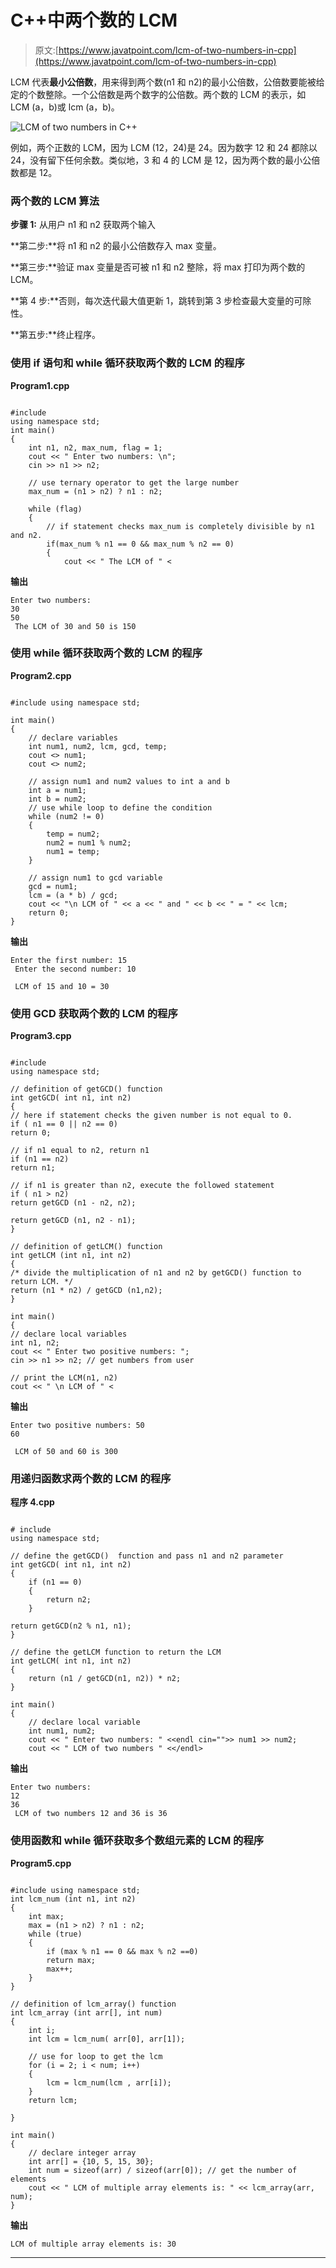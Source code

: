 # C++中两个数的 LCM

> 原文:[https://www.javatpoint.com/lcm-of-two-numbers-in-cpp](https://www.javatpoint.com/lcm-of-two-numbers-in-cpp)

LCM 代表**最小公倍数**，用来得到两个数(n1 和 n2)的最小公倍数，公倍数要能被给定的个数整除。一个公倍数是两个数字的公倍数。两个数的 LCM 的表示，如 LCM (a，b)或 lcm (a，b)。

![LCM of two numbers in C++](../Images/f991719bd6704ec5eea04934e92a357a.png)

例如，两个正数的 LCM，因为 LCM (12，24)是 24。因为数字 12 和 24 都除以 24，没有留下任何余数。类似地，3 和 4 的 LCM 是 12，因为两个数的最小公倍数都是 12。

### 两个数的 LCM 算法

**步骤 1:** 从用户 n1 和 n2 获取两个输入

**第二步:**将 n1 和 n2 的最小公倍数存入 max 变量。

**第三步:**验证 max 变量是否可被 n1 和 n2 整除，将 max 打印为两个数的 LCM。

**第 4 步:**否则，每次迭代最大值更新 1，跳转到第 3 步检查最大变量的可除性。

**第五步:**终止程序。

### 使用 if 语句和 while 循环获取两个数的 LCM 的程序

**Program1.cpp**

```

#include 
using namespace std;
int main()
{
	int n1, n2, max_num, flag = 1;
	cout << " Enter two numbers: \n";
	cin >> n1 >> n2;	

	// use ternary operator to get the large number
	max_num = (n1 > n2) ? n1 : n2;

	while (flag)  
	{
		// if statement checks max_num is completely divisible by n1 and n2.
		if(max_num % n1 == 0 && max_num % n2 == 0)
		{
			cout << " The LCM of " <
```

**输出**

```
Enter two numbers:
30
50
 The LCM of 30 and 50 is 150

```

### 使用 while 循环获取两个数的 LCM 的程序

**Program2.cpp**

```

#include using namespace std;

int main()
{
	// declare variables
	int num1, num2, lcm, gcd, temp;
	cout <> num1;
	cout <> num2;

	// assign num1 and num2 values to int a and b
	int a = num1;
	int b = num2;	
	// use while loop to define the condition
	while (num2 != 0)
	{
		temp = num2;
		num2 = num1 % num2;
		num1 = temp;
	}

	// assign num1 to gcd variable
	gcd = num1;
	lcm = (a * b) / gcd;
	cout << "\n LCM of " << a << " and " << b << " = " << lcm;
	return 0;
} 
```

**输出**

```
Enter the first number: 15
 Enter the second number: 10

 LCM of 15 and 10 = 30

```

### 使用 GCD 获取两个数的 LCM 的程序

**Program3.cpp**

```

#include 
using namespace std;

// definition of getGCD() function
int getGCD( int n1, int n2)
{
// here if statement checks the given number is not equal to 0.
if ( n1 == 0 || n2 == 0)
return 0;

// if n1 equal to n2, return n1
if (n1 == n2)
return n1;

// if n1 is greater than n2, execute the followed statement
if ( n1 > n2)
return getGCD (n1 - n2, n2);

return getGCD (n1, n2 - n1);
}

// definition of getLCM() function
int getLCM (int n1, int n2)
{
/* divide the multiplication of n1 and n2 by getGCD() function to return LCM. */	
return (n1 * n2) / getGCD (n1,n2);
}

int main()
{
// declare local variables	
int n1, n2;
cout << " Enter two positive numbers: ";
cin >> n1 >> n2; // get numbers from user

// print the LCM(n1, n2)
cout << " \n LCM of " <
```

**输出**

```
Enter two positive numbers: 50
60

 LCM of 50 and 60 is 300

```

### 用递归函数求两个数的 LCM 的程序

**程序 4.cpp**

```

# include 
using namespace std;

// define the getGCD()  function and pass n1 and n2 parameter
int getGCD( int n1, int n2)
{
	if (n1 == 0)
	{
		return n2;		
	}

return getGCD(n2 % n1, n1);
}

// define the getLCM function to return the LCM
int getLCM( int n1, int n2)
{
	return (n1 / getGCD(n1, n2)) * n2;
}

int main()
{
	// declare local variable
	int num1, num2;
	cout << " Enter two numbers: " <<endl cin="">> num1 >> num2;
	cout << " LCM of two numbers " <</endl>
```

**输出**

```
Enter two numbers:
12
36
 LCM of two numbers 12 and 36 is 36

```

### 使用函数和 while 循环获取多个数组元素的 LCM 的程序

**Program5.cpp**

```

#include using namespace std;
int lcm_num (int n1, int n2)
{
	int max;
	max = (n1 > n2) ? n1 : n2;
	while (true)
	{
		if (max % n1 == 0 && max % n2 ==0)
		return max;
		max++;
	}
}

// definition of lcm_array() function
int lcm_array (int arr[], int num)
{
	int i;
	int lcm = lcm_num( arr[0], arr[1]);

	// use for loop to get the lcm
	for (i = 2; i < num; i++)
	{
		lcm = lcm_num(lcm , arr[i]);
	}
	return lcm;

}

int main()
{	
	// declare integer array
	int arr[] = {10, 5, 15, 30};
	int num = sizeof(arr) / sizeof(arr[0]); // get the number of elements
	cout << " LCM of multiple array elements is: " << lcm_array(arr, num);
} 
```

**输出**

```
LCM of multiple array elements is: 30

```

* * *